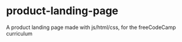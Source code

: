 # product-landing-page
A product landing page made with js/html/css, for the freeCodeCamp curriculum
